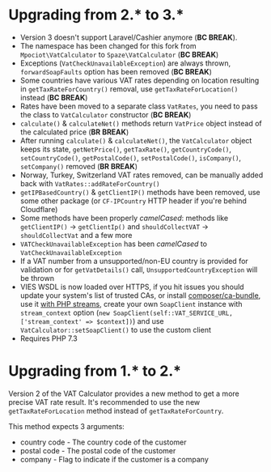 # Upgrading from 2.* to 3.*

* Version 3 doesn't support Laravel/Cashier anymore (**BC BREAK**).
* The namespace has been changed for this fork from `Mpociot\VatCalculator` to `Spaze\VatCalculator` (**BC BREAK**)
* Exceptions (`VatCheckUnavailableException`) are always thrown, `forwardSoapFaults` option has been removed (**BC BREAK**)
* Some countries have various VAT rates depending on location resulting in `getTaxRateForCountry()` removal, use `getTaxRateForLocation()` instead (**BC BREAK**)
* Rates have been moved to a separate class `VatRates`, you need to pass the class to `VatCalculator` constructor  (**BC BREAK**)
* `calculate()` & `calculateNet()` methods return `VatPrice` object instead of the calculated price (**BR BREAK**)
* After running `calculate()` & `calculateNet()`, the `VatCalculator` object keeps its state, `getNetPrice()`, `getTaxRate()`, `getCountryCode()`, `setCountryCode()`, `getPostalCode()`, `setPostalCode()`, `isCompany()`, `setCompany()` removed (**BR BREAK**)
* Norway, Turkey, Switzerland VAT rates removed, can be manually added back with `VatRates::addRateForCountry()`
* `getIPBasedCountry()` & `getClientIP()` methods have been removed, use some other package (or `CF-IPCountry` HTTP header if you're behind Cloudflare)
* Some methods have been properly *camelCased*: methods like `getClientIP()` -> `getClientIp()` and `shouldCollectVAT` -> `shouldCollectVat` and a few more
* `VATCheckUnavailableException` has been *camelCased* to `VatCheckUnavailableException`
* If a VAT number from a unsupported/non-EU country is provided for validation or for `getVatDetails()` call, `UnsupportedCountryException` will be thrown
* VIES WSDL is now loaded over HTTPS, if you hit issues you should update your system's list of trusted CAs, or install [composer/ca-bundle](https://github.com/composer/ca-bundle), use it [with PHP streams](https://github.com/composer/ca-bundle#to-use-with-php-streams), create your own `SoapClient` instance with `stream_context` option (`new SoapClient(self::VAT_SERVICE_URL, ['stream_context' => $context])`) and use `VatCalculator::setSoapClient()` to use the custom client
* Requires PHP 7.3

# Upgrading from 1.* to 2.*

Version 2 of the VAT Calculator provides a new method to get a more precise VAT rate result.
It's recommended to use the new `getTaxRateForLocation` method instead of `getTaxRateForCountry`.

This method expects 3 arguments:

* country code - The country code of the customer
* postal code - The postal code of the customer
* company - Flag to indicate if the customer is a company
